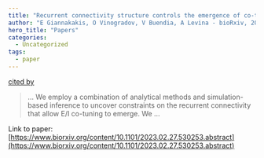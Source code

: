 ```yaml
---
title: "Recurrent connectivity structure controls the emergence of co-tuned excitation and inhibition"
author: "E Giannakakis, O Vinogradov, V Buendia, A Levina - bioRxiv, 2023 - biorxiv.org"
hero_title: "Papers"
categories:
  - Uncategorized
tags:
  - paper
---
```

[cited by](https://scholar.google.com/scholar?cites=6810493978059380896&as_sdt=5,36&sciodt=0,36&hl=en&num=20)

>… We employ a combination of analytical methods and simulation-based inference to uncover constraints on the recurrent connectivity that allow E/I co-tuning to emerge. We …

Link to paper: [https://www.biorxiv.org/content/10.1101/2023.02.27.530253.abstract](https://www.biorxiv.org/content/10.1101/2023.02.27.530253.abstract)

